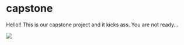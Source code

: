 # capstone

Hello!! This is our capstone project and it kicks ass. You are not ready...

![](https://media.giphy.com/media/ggtpYV17RP9lTbc542/giphy.gif)
